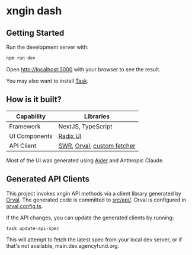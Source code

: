 # xngin dash

## Getting Started

Run the development server with:

```bash
npm run dev
```

Open [http://localhost:3000](http://localhost:3000) with your browser to see the result.

You may also want to install [Task](https://taskfile.dev/).

## How is it built?

| Capability    | Libraries                                                                                                                     |
| ------------- | ----------------------------------------------------------------------------------------------------------------------------- |
| Framework     | NextJS, TypeScript                                                                                                            |
| UI Components | [Radix UI](https://www.radix-ui.com/)                                                                                         |
| API Client    | [SWR](https://swr.vercel.app/), [Orval](https://github.com/orval-labs/orval), [custom fetcher](./src/services/orval-fetch.ts) |

Most of the UI was generated using [Aider](https://aider.chat/) and Anthropic Claude.

## Generated API Clients

This project invokes xngin API methods via a client library generated by [Orval](https://github.com/orval-labs/orval).
The generated code is committed to [src/api/](src/api/). Orval is configured in [orval.config.ts](./orval.config.ts).

If the API changes, you can update the generated clients by running:

```bash
task update-api-spec
```

This will attempt to fetch the latest spec from your local dev server, or if that's not available,
main.dev.agencyfund.org.
